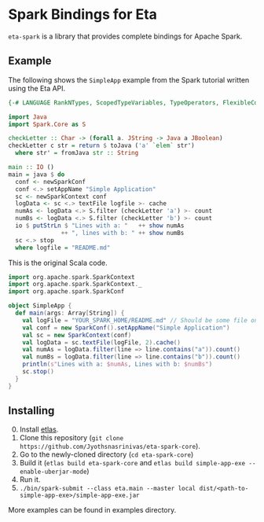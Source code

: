 # Spark Bindings for Eta

`eta-spark` is a library that provides complete bindings for Apache Spark.

## Example

The following shows the `SimpleApp` example from the Spark tutorial written using the Eta API.

```haskell
{-# LANGUAGE RankNTypes, ScopedTypeVariables, TypeOperators, FlexibleContexts #-}

import Java
import Spark.Core as S

checkLetter :: Char -> (forall a. JString -> Java a JBoolean)
checkLetter c str = return $ toJava ('a' `elem` str')
  where str' = fromJava str :: String

main :: IO ()
main = java $ do
  conf <- newSparkConf
  conf <.> setAppName "Simple Application"
  sc <- newSparkContext conf
  logData <- sc <.> textFile logfile >- cache
  numAs <- logData <.> S.filter (checkLetter 'a') >- count
  numBs <- logData <.> S.filter (checkLetter 'b') >- count
  io $ putStrLn $ "Lines with a: "   ++ show numAs
               ++ ", lines with b: " ++ show numBs
  sc <.> stop
  where logfile = "README.md"
```

This is the original Scala code.

```scala
import org.apache.spark.SparkContext
import org.apache.spark.SparkContext._
import org.apache.spark.SparkConf

object SimpleApp {
  def main(args: Array[String]) {
    val logFile = "YOUR_SPARK_HOME/README.md" // Should be some file on your system
    val conf = new SparkConf().setAppName("Simple Application")
    val sc = new SparkContext(conf)
    val logData = sc.textFile(logFile, 2).cache()
    val numAs = logData.filter(line => line.contains("a")).count()
    val numBs = logData.filter(line => line.contains("b")).count()
    println(s"Lines with a: $numAs, Lines with b: $numBs")
    sc.stop()
  }
}
```
## Installing

0. Install [etlas](https://eta-lang.org/docs/user-guides/eta-user-guide/installation/etlas).
0. Clone this repository (`git clone https://github.com/Jyothsnasrinivas/eta-spark-core`).
0. Go to the newly-cloned directory (`cd eta-spark-core`)
0. Build it (`etlas build eta-spark-core` and `etlas build simple-app-exe --enable-uberjar-mode`)
0. Run it.
  0. `./bin/spark-submit --class eta.main --master local dist/<path-to-simple-app-exe>/simple-app-exe.jar`

More examples can be found in examples directory.
